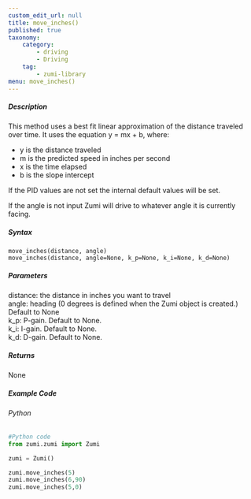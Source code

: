 ```yaml
---
custom_edit_url: null
title: move_inches()
published: true
taxonomy:
    category:
        - driving
        - Driving
    tag:
        - zumi-library
menu: move_inches()
---
```


##### Description
This method uses a best fit linear approximation of the distance traveled over time.
It uses the equation y = mx + b, where:
* y is the distance traveled
* m is the predicted speed in inches per second
* x is the time elapsed
* b is the slope intercept

If the PID values are not set the internal default values will be set.

If the angle is not input Zumi will drive to whatever angle it is currently facing.

##### Syntax
```move_inches(distance, angle)```<br />
```move_inches(distance, angle=None, k_p=None, k_i=None, k_d=None)```<br />

##### Parameters
distance: the distance in inches you want to travel<br />
angle: heading (0 degrees is defined when the Zumi object is created.) Default to None<br />
k_p: P-gain. Default to None.<br />
k_i: I-gain. Default to None.<br />
k_d: D-gain. Default to None.<br />

##### Returns
None

##### Example Code
###### Python
```python
#Python code
from zumi.zumi import Zumi

zumi = Zumi()

zumi.move_inches(5)
zumi.move_inches(6,90)
zumi.move_inches(5,0)
```